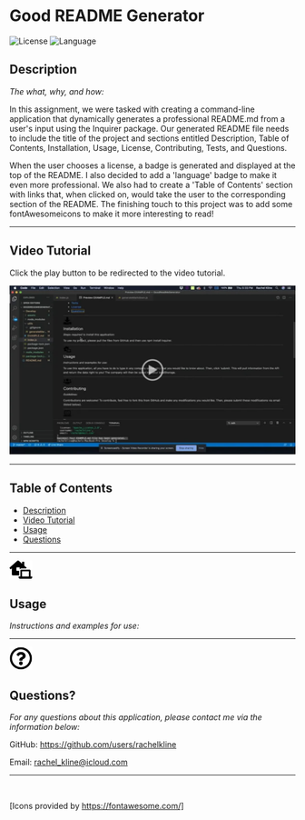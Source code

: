 # Good README Generator

  ![License](https://img.shields.io/static/v1?label=MIT&message=license&color=red)     ![Language](https://img.shields.io/static/v1?label=JavaScript&message=language&color=brightgreen)



## Description

  *The what, why, and how:*

  In this assignment, we were tasked with creating a command-line application that dynamically generates a professional README.md from a user's input using the Inquirer package. Our generated README file needs to include the title of the project and sections entitled Description, Table of Contents, Installation, Usage, License, Contributing, Tests, and Questions.
  
  When the user chooses a license, a badge is generated and displayed at the top of the README. I also decided to add a 'language' badge to make it even more professional. We also had to create a 'Table of Contents' section with links that, when clicked on, would take the user to the corresponding section of the README. The finishing touch to this project was to add some fontAwesomeicons to make it more interesting to read!

  ---

## Video Tutorial

Click the play button to be redirected to the video tutorial.

[![IMAGE](Develop/assets/video.png)](https://drive.google.com/file/d/1j9GrG6QTUkGiJMAumKA4bWCoDt3iasW_/preview) 

  ---
## Table of Contents


  - [Description](#description)
  - [Video Tutorial](#video-tutorial)
  - [Usage](#usage)
  - [Questions](#questions)
 
 ---

<img src = "Develop/assets/laptop-house-solid.svg" width="40">


## Usage
  *Instructions and examples for use:*

  
---

<img src = "Develop/assets/question-circle-regular.svg" width="40">

## Questions?

  *For any questions about this application, please contact me via the information below:*

  GitHub: https://github.com/users/rachelkline
  
  Email: rachel_kline@icloud.com

---
  <br>

  [Icons provided by https://fontawesome.com/]